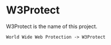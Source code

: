 # W3Protect #

W3Protect is the name of this project.

```
World Wide Web Protection -> W3Protect
```